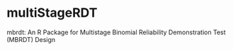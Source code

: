 # multiStageRDT
mbrdt: An R Package for Multistage Binomial Reliability Demonstration Test (MBRDT) Design
